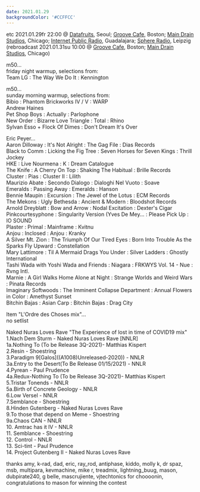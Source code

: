 ```yaml
---
date: 2021.01.29
backgroundColor: '#CCFFCC'
---
```


etc 2021.01.29fr 22:00 @ [Datafruits](http://www.datafruits.fm/), Seoul; [Groove Cafe](http://grove.cafe/), Boston; [Main Drain Studios](http://www.youtube.com/maindrainstudios/), Chicago; [Internet Public Radio](https://www.youtube.com/maindrainstudios), Guadalajara; [Sphere Radio](http://www.sphere-radio.net/), Leipzig  
(rebroadcast 2021.01.31su 10:00 @ [Groove Cafe](http://groove.cafe/), Boston; [Main Drain Studios](https://www.youtube.com/maindrainstudios), Chicago)  

m50...  
friday night warmup, selections from:  
Team LG : The Way We Do It : Kennington  

m50...  
sunday morning warmup, selections from:  
Bibio : Phantom Brickworks IV / V : WARP  
Andrew Haines  
Pet Shop Boys : Actually : Parlophone  
New Order : Bizarre Love Triangle : Total : Rhino  
Sylvan Esso + Flock Of Dimes : Don't Dream It's Over  


Eric Peyer...  
Aaron Dilloway : It's Not Alright : The Gag File : Dias Records  
Black to Comm : Licking the Fig Tree : Seven Horses for Seven Kings : Thrill Jockey  
HKE : Live Nourmena : K : Dream Catalogue  
The Knife : A Cherry On Top : Shaking The Habitual : Brille Records  
Cluster : Pias : Cluster II : Lilith  
Maurizio Abate : Secondo Dialogo : Dialoghi Nel Vuoto : Soave  
Emeralds : Passing Away : Emeralds : Hanson  
Bennie Maupin : Excursion : The Jewel of the Lotus : ECM Records  
The Mekons : Ugly Bethesda : Ancient & Modern : Bloodshot Records  
Arnold Dreyblatt : Bow and Arrow : Nodal Excitation : Dexter's Cigar  
Pinkcourtesyphone : Singularity Version (Yves De Mey... : Please Pick Up : IO SOUND  
Plaster : Primal : Mainframe : Kvitnu  
Anjou : Inclosed : Anjou : Kranky  
A Silver Mt. Zion : The Triumph Of Our Tired Eyes : Born Into Trouble As the Sparks Fly Upward : Constellation  
Mary Lattimore : Til A Mermaid Drags You Under : Silver Ladders : Ghostly International  
Tashi Wada with Yoshi Wada and Friends : Niagara : FRKWYS Vol. 14 - Nue : Rvng Intl.  
Marnie : A Girl Walks Home Alone at Night : Strange Worlds and Weird Wars : Pinata Records  
Imaginary Softwoods : The Imminent Collapse Department : Annual Flowers in Color : Amethyst Sunset  
Bitchin Bajas : Asian Carp : Bitchin Bajas : Drag City  

Item "L'Ordre des Choses mix"...  
no setlist  

Naked Nuras Loves Rave "The Experience of lost in time of COVID19 mix"  
1.Nach Dem Sturm - Naked Nuras Loves Rave \[NNLR\]  
1a.Nothing To (To be Release 3Q-2021)- Matthias Kispert  
2.Resin - Shoestring  
3.Paradigm 9\[Galos\]((A1008)Unreleased-2020)) - NNLR  
3a.Entry to the Desert(To Be Release 01/15/2021) - NNLR  
4.Pyrean - Paul Prudence  
4a.Redux-Nothing To (To be Release 3Q-2021)- Matthias Kispert  
5.Tristar Tonends - NNLR  
5a.Birth of Concrete Geology - NNLR  
6.Low Versel - NNLR  
7.Semblance - Shoestring  
8.Hinden Gutenberg - Naked Nuras Loves Rave  
9.To those that depend on Meme - Shoestring  
9a.Chaos CAN - NNLR  
10\. Amtrac has it lV - NNLR  
11\. Semblance - Shoestring  
12\. Control - NNLR  
13\. Sci-tint - Paul Prudence  
14\. Project Gutenberg II - Naked Nuras Loves Rave  

thanks amy, k-rad, dad, eric, ray\_rod, antiphase, kiddo, molly k, dr spaz, msb, multipara, kevmachine, mike r, treadmix, lightning\_buug, mason, dubpirate240, g belle, mascrujiente, vjtechtonics for choooonin, congratulations to mason for winning the contest